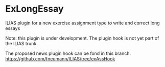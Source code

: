 # ExLongEssay
ILIAS plugin for a new exercise assignment type to write and correct long essays

Note: this plugin is under development.
The plugin hook is not yet part of the ILIAS trunk.

The proposed news plugin hook can be fond in this branch:
https://github.com/fneumann/ILIAS/tree/exAssHook
